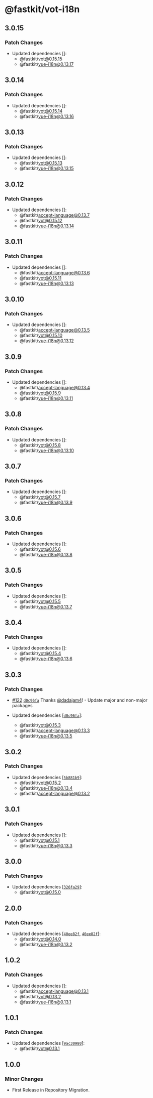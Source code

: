 # @fastkit/vot-i18n

## 3.0.15

### Patch Changes

- Updated dependencies []:
  - @fastkit/vot@0.15.15
  - @fastkit/vue-i18n@0.13.17

## 3.0.14

### Patch Changes

- Updated dependencies []:
  - @fastkit/vot@0.15.14
  - @fastkit/vue-i18n@0.13.16

## 3.0.13

### Patch Changes

- Updated dependencies []:
  - @fastkit/vot@0.15.13
  - @fastkit/vue-i18n@0.13.15

## 3.0.12

### Patch Changes

- Updated dependencies []:
  - @fastkit/accept-language@0.13.7
  - @fastkit/vot@0.15.12
  - @fastkit/vue-i18n@0.13.14

## 3.0.11

### Patch Changes

- Updated dependencies []:
  - @fastkit/accept-language@0.13.6
  - @fastkit/vot@0.15.11
  - @fastkit/vue-i18n@0.13.13

## 3.0.10

### Patch Changes

- Updated dependencies []:
  - @fastkit/accept-language@0.13.5
  - @fastkit/vot@0.15.10
  - @fastkit/vue-i18n@0.13.12

## 3.0.9

### Patch Changes

- Updated dependencies []:
  - @fastkit/accept-language@0.13.4
  - @fastkit/vot@0.15.9
  - @fastkit/vue-i18n@0.13.11

## 3.0.8

### Patch Changes

- Updated dependencies []:
  - @fastkit/vot@0.15.8
  - @fastkit/vue-i18n@0.13.10

## 3.0.7

### Patch Changes

- Updated dependencies []:
  - @fastkit/vot@0.15.7
  - @fastkit/vue-i18n@0.13.9

## 3.0.6

### Patch Changes

- Updated dependencies []:
  - @fastkit/vot@0.15.6
  - @fastkit/vue-i18n@0.13.8

## 3.0.5

### Patch Changes

- Updated dependencies []:
  - @fastkit/vot@0.15.5
  - @fastkit/vue-i18n@0.13.7

## 3.0.4

### Patch Changes

- Updated dependencies []:
  - @fastkit/vot@0.15.4
  - @fastkit/vue-i18n@0.13.6

## 3.0.3

### Patch Changes

- [#122](https://github.com/dadajam4/fastkit/pull/122) [`d0c96fa`](https://github.com/dadajam4/fastkit/commit/d0c96faf96b6c91bcb8bc0b1ca9d22fc8ede303e) Thanks [@dadajam4](https://github.com/dadajam4)! - Update major and non-major packages

- Updated dependencies [[`d0c96fa`](https://github.com/dadajam4/fastkit/commit/d0c96faf96b6c91bcb8bc0b1ca9d22fc8ede303e)]:
  - @fastkit/vot@0.15.3
  - @fastkit/accept-language@0.13.3
  - @fastkit/vue-i18n@0.13.5

## 3.0.2

### Patch Changes

- Updated dependencies [[`5b881b9`](https://github.com/dadajam4/fastkit/commit/5b881b94ce1852c12cc3c8f6954564d5235cba4d)]:
  - @fastkit/vot@0.15.2
  - @fastkit/vue-i18n@0.13.4
  - @fastkit/accept-language@0.13.2

## 3.0.1

### Patch Changes

- Updated dependencies []:
  - @fastkit/vot@0.15.1
  - @fastkit/vue-i18n@0.13.3

## 3.0.0

### Patch Changes

- Updated dependencies [[`326fa29`](https://github.com/dadajam4/fastkit/commit/326fa29bf34fe8501be6c5a4fa190244d1068090)]:
  - @fastkit/vot@0.15.0

## 2.0.0

### Patch Changes

- Updated dependencies [[`40ee82f`](https://github.com/dadajam4/fastkit/commit/40ee82f4501b88e44ad9b67918df2237298493a0), [`40ee82f`](https://github.com/dadajam4/fastkit/commit/40ee82f4501b88e44ad9b67918df2237298493a0)]:
  - @fastkit/vot@0.14.0
  - @fastkit/vue-i18n@0.13.2

## 1.0.2

### Patch Changes

- Updated dependencies []:
  - @fastkit/accept-language@0.13.1
  - @fastkit/vot@0.13.2
  - @fastkit/vue-i18n@0.13.1

## 1.0.1

### Patch Changes

- Updated dependencies [[`9ac30980`](https://github.com/dadajam4/fastkit/commit/9ac30980a5ee468ae151a2c9fa1f0c5736e488d1)]:
  - @fastkit/vot@0.13.1

## 1.0.0

### Minor Changes

- First Release in Repository Migration.
